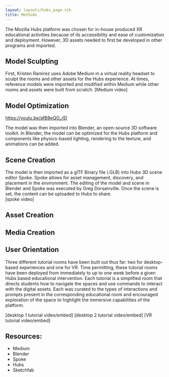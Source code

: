 ```yaml
---
layout: layouts/hubs_page.njk
title: Methods
---
```



The Mozilla Hubs platform was chosen for in-house produced XR educational activities because of its accessibility and ease of customization and deployment. However, 3D assets needed to first be developed in other programs and imported.

## Model Sculpting
First, Kristen Ramirez uses Adobe Medium in a virtual reality headset to sculpt the rooms and other assets for the Hubs experience. At times, reference models were imported and modified within Medium while other rooms and assets were built from scratch. 
[Medium video]

## Model Optimization

https://youtu.be/afB8eQO_rEI

The model was then imported into Blender, an open-source 3D software toolkit. In Blender, the model can be optimized for the Hubs platform and components like physics-based lighting, rendering to the texture, and animations can be added. 


## Scene Creation 
The model is then imported as a glTF Binary file (.GLB)  into Hubs 3D scene editor Spoke. Spoke allows for asset management, discovery, and placement in the environment. The editing of the model and scene in Blender and Spoke was executed by Greg Dorsainville. Once the scene is set, the content can be uploaded to Hubs to share.  
[spoke video]

## Asset Creation


## Media Creation



## User Orientation
Three different tutorial rooms have been built out thus far: two for desktop-based experiences and one for VR. Time permitting, these tutorial rooms have been deployed from immediately to up to one week before a given Hubs based educational intervention. Each tutorial is a simplified room that directs students how to navigate the spaces and use commands to interact with the digital assets. Each was curated to the types of interactions and prompts present in the corresponding educational room and encouraged exploration of the space to highlight the immersive capabilities of the platform. 

[desktop 1 tutorial video/embed]
[desktop 2 tutorial video/embed]
[VR tutorial video/embed]

## Resources:
- Medium
- Blender
- Spoke
- Hubs
- Sketchfab





